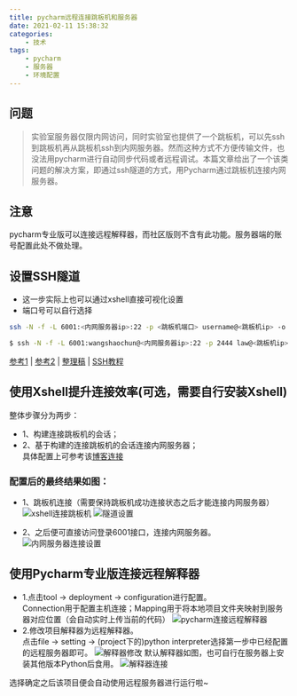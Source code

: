 ```yaml
---
title: pycharm远程连接跳板机和服务器
date: 2021-02-11 15:38:32
categories: 
    - 技术
tags: 
    - pycharm
    - 服务器
    - 环境配置
---
```

## 问题
>实验室服务器仅限内网访问，同时实验室也提供了一个跳板机，可以先ssh到跳板机再从跳板机ssh到内网服务器。然而这种方式不方便传输文件，也没法用pycharm进行自动同步代码或者远程调试。本篇文章给出了一个该类问题的解决方案，即通过ssh隧道的方式，用Pycharm通过跳板机连接内网服务器。

## 注意
pycharm专业版可以连接远程解释器，而社区版则不含有此功能。服务器端的账号配置此处不做处理。
## 设置SSH隧道
- 这一步实际上也可以通过xshell直接可视化设置
- 端口号可以自行选择
``` bash
ssh -N -f -L 6001:<内网服务器ip>:22 -p <跳板机端口> username@<跳板机ip> -o TCPKeepAlive=yes
```
``` bash
$ ssh -N -f -L 6001:wangshaochun@<内网服务器ip>:22 -p 2444 law@<跳板机ip> -o TCPKeepAlive=yes
```
[参考1](https://blog.csdn.net/witnessai1/article/details/89217498) | [参考2](https://blog.csdn.net/qq_33039859/article/details/89503464) | [整理稿](https://blog.csdn.net/qq_33039859/article/details/89503464) | [SSH教程]( https://wangdoc.com/ssh/key.html )

## 使用Xshell提升连接效率(可选，需要自行安装Xshell)
整体步骤分为两步：<br/>
- 1、构建连接跳板机的会话；
- 2、基于构建的连接跳板机的会话连接内网服务器；<br/>
具体配置上可参考该[博客连接](https://www.cnblogs.com/wzh19820101/p/11907114.html)<br/>

### 配置后的最终结果如图：
- 1、跳板机连接（需要保持跳板机成功连接状态之后才能连接内网服务器）
![xshell连接跳板机](/images/xshell跳板机.png)
![隧道设置](/images/xshell跳板机隧道设置.png)

- 2、之后便可直接访问登录6001接口，连接内网服务器。
![内网服务器连接设置](/images/内网服务器.PNG)

## 使用Pycharm专业版连接远程解释器
- 1.点击tool -> deployment -> configuration进行配置。
<br/>Connection用于配置主机连接；Mapping用于将本地项目文件夹映射到服务器对应位置（会自动实时上传当前的代码）
![pycharm连接远程解释器](/images/pycharm连接远程解释器.png)
- 2.修改项目解释器为远程解释器。
<br/>点击file -> setting -> (project下的)python interpreter选择第一步中已经配置的远程服务器即可。
![解释器修改](/images/pycharm解释器修改.PNG)
默认解释器如图，也可自行在服务器上安装其他版本Python后食用。
![解释器连接](/images/默认的远程解释器.PNG)

选择确定之后该项目便会自动使用远程服务器进行运行啦~
